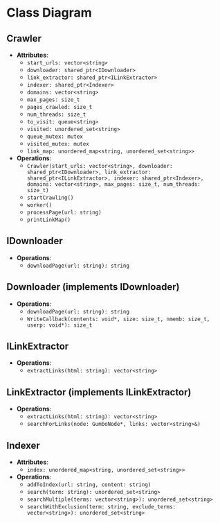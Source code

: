 # Class Diagram

## Crawler

- **Attributes**:
  - `start_urls: vector<string>`
  - `downloader: shared_ptr<IDownloader>`
  - `link_extractor: shared_ptr<ILinkExtractor>`
  - `indexer: shared_ptr<Indexer>`
  - `domains: vector<string>`
  - `max_pages: size_t`
  - `pages_crawled: size_t`
  - `num_threads: size_t`
  - `to_visit: queue<string>`
  - `visited: unordered_set<string>`
  - `queue_mutex: mutex`
  - `visited_mutex: mutex`
  - `link_map: unordered_map<string, unordered_set<string>>`
- **Operations**:
  - `Crawler(start_urls: vector<string>, downloader: shared_ptr<IDownloader>, link_extractor: shared_ptr<ILinkExtractor>, indexer: shared_ptr<Indexer>, domains: vector<string>, max_pages: size_t, num_threads: size_t)`
  - `startCrawling()`
  - `worker()`
  - `processPage(url: string)`
  - `printLinkMap()`

## IDownloader

- **Operations**:
  - `downloadPage(url: string): string`

## Downloader (implements IDownloader)

- **Operations**:
  - `downloadPage(url: string): string`
  - `WriteCallback(contents: void*, size: size_t, nmemb: size_t, userp: void*): size_t`

## ILinkExtractor

- **Operations**:
  - `extractLinks(html: string): vector<string>`

## LinkExtractor (implements ILinkExtractor)

- **Operations**:
  - `extractLinks(html: string): vector<string>`
  - `searchForLinks(node: GumboNode*, links: vector<string>&)`

## Indexer

- **Attributes**:
  - `index: unordered_map<string, unordered_set<string>>`
- **Operations**:
  - `addToIndex(url: string, content: string)`
  - `search(term: string): unordered_set<string>`
  - `searchMultiple(terms: vector<string>): unordered_set<string>`
  - `searchWithExclusion(term: string, exclude_terms: vector<string>): unordered_set<string>`
